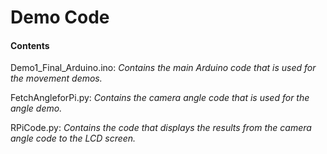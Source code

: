 # Demo Code

#### Contents

Demo1_Final_Arduino.ino: *Contains the main Arduino code that is used for the movement demos.*

FetchAngleforPi.py: *Contains the camera angle code that is used for the angle demo.*

RPiCode.py: *Contains the code that displays the results from the camera angle code to the LCD screen.*
